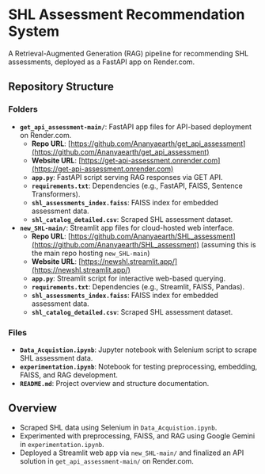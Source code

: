 # SHL Assessment Recommendation System

A Retrieval-Augmented Generation (RAG) pipeline for recommending SHL assessments, deployed as a FastAPI app on Render.com.

## Repository Structure

### Folders
- **`get_api_assessment-main/`**: FastAPI app files for API-based deployment on Render.com.
  - **Repo URL**: [https://github.com/Ananyaearth/get_api_assessment](https://github.com/Ananyaearth/get_api_assessment)
  - **Website URL**: [https://get-api-assessment.onrender.com](https://get-api-assessment.onrender.com)
  - **`app.py`**: FastAPI script serving RAG responses via GET API.
  - **`requirements.txt`**: Dependencies (e.g., FastAPI, FAISS, Sentence Transformers).
  - **`shl_assessments_index.faiss`**: FAISS index for embedded assessment data.
  - **`shl_catalog_detailed.csv`**: Scraped SHL assessment dataset.
- **`new_SHL-main/`**: Streamlit app files for cloud-hosted web interface.
  - **Repo URL**: [https://github.com/Ananyaearth/SHL_assessment](https://github.com/Ananyaearth/SHL_assessment) (assuming this is the main repo hosting `new_SHL-main`)
  - **Website URL**: [https://newshl.streamlit.app/](https://newshl.streamlit.app/)
  - **`app.py`**: Streamlit script for interactive web-based querying.
  - **`requirements.txt`**: Dependencies (e.g., Streamlit, FAISS, Pandas).
  - **`shl_assessments_index.faiss`**: FAISS index for embedded assessment data.
  - **`shl_catalog_detailed.csv`**: Scraped SHL assessment dataset.

### Files
- **`Data_Acquistion.ipynb`**: Jupyter notebook with Selenium script to scrape SHL assessment data.
- **`experimentation.ipynb`**: Notebook for testing preprocessing, embedding, FAISS, and RAG development.
- **`README.md`**: Project overview and structure documentation.

## Overview
- Scraped SHL data using Selenium in `Data_Acquistion.ipynb`.
- Experimented with preprocessing, FAISS, and RAG using Google Gemini in `experimentation.ipynb`.
- Deployed a Streamlit web app via `new_SHL-main/` and finalized an API solution in `get_api_assessment-main/` on Render.com.

